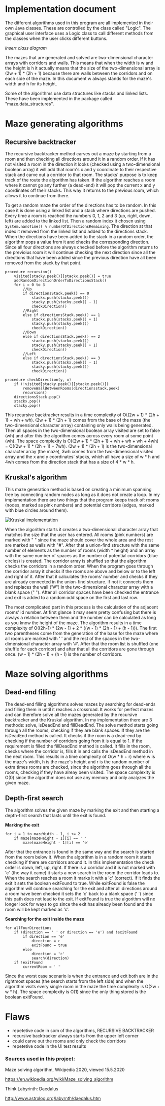 # Implementation document

The different algorithms used in this program are all implemented in their own Java classes. These are controlled by the class called "Logic". The graphical user interface uses a Logic class to call different methods from the classes when the user clicks different buttons.

*insert class diagram*

The mazes that are generated and solved are two-dimensional character arrays with corridors and walls. This means that when the width is w and the height is h it actually means that the size of the two-dimensional array is (2w + 1) * (2h + 1) because there are walls between the corridors and on each side of the maze. In this document w always stands for the maze's width and h for its height.

Some of the algorithms use data structures like stacks and linked lists. These have been implemented in the package called "maze.data_structures".

# Maze generating algorithms

## Recursive backtracker
The recursive backtracker method carves out a maze by starting from a room and then checking all directions around it in a random order. If it has not visited a room in the direction it looks (checked using a two-dimensional boolean array) it will add that room's x and y coordinate to their respective stack and carve out a corridor to that room. The stacks' purpose is to keep track of the route the algorithm has taken. If the algorithm reaches a room where it cannot go any further (a dead-end) it will pop the current x and y coordinates off their stacks. This way it returns to the previous room, which allows it to continue from there.

To get a random maze the order of the directions has to be random. In this case it is done using a linked list and a stack where directions are pushed. Every time a room is reached the numbers 0, 1, 2 and 3 (up, right, down, left) are added to the linked list. Then a random index it chosen using `System.nanoTime() % numberOfDirectionsRemaining`. The direction at that index it removed from the linked list and added to the directions stack. When the directions have been added to the stack in a random order, the algorithm pops a value from it and checks the corresponding direction. Since all four directions are always checked before the algorithm returns to the previoius room it will continue checking the next direction since all the directions that have been added since the previous direction have all been removed from the stack by that point.

```
procedure recursion()
    visited[stacky.peek()][stackx.peek()] = true
    addRandomDirectionOrderToDirectionsStack()
    for i = 0 to 3
        //Up
        if directionsStack.peek() == 0
            stackx.push(stackx.peek())
            stacky.push(stacky.peek() - 1)
            checkDirection()
        //Right
        else if directionsStack.peek() == 1
            stackx.push(stackx.peek() + 1)
            stacky.push(stacky.peek())
            checkDirection()
        //Down
        else if directionsStack.peek() == 2
            stackx.push(stackx.peek())
            stacky.push(stacky.peek() + 1)
            checkDirection()
        //Left
        else if directionsStack.peek() == 3
            stackx.push(stackx.peek() - 1)
            stacky.push(stacky.peek())
            checkDirection()
```

```
procedure checkDirection(y, x)
    if (!visited[stacky.peek()][stackx.peek()])
        removeWallBetweenRooms(directionsstack.peek)
        recursion()
    directionsStack.pop()
    stackx.pop()
    stacky.pop()
```

This recursive backtracker results in a time complexity of O((2w + 1) * (2h + 1) + wh + wh). (2w + 1) * (2h + 1) comes from the base of the maze (the two-dimensional character array) containing only walls being generated. Then all spaces in the two-dimensional boolean array visited are set to false (wh) and after this the algorithm comes across every room at some point (wh). The space complexity is O((2w + 1) * (2h + 1) + wh + wh + wh + 4wh) = O((2w + 1) * (2h + 1) + 7wh). (2w + 1) * (2h + 1) is the two-dimensional character array (the maze), 3wh comes from the two-dimensional visited array and the x and y coordinates' stacks, which all have a size of w * h and 4wh comes from the direction stack that has a size of 4 * w * h.

## Kruskal's algorithm
This maze generation method is based on creating a minimum spanning tree by connecting random nodes as long as it does not create a loop. In my implementation there are two things that the program keeps track of: rooms (nodes, marked as pink numbers) and potential corridors (edges, marked with blue circles around them).

![Kruskal implementation](https://raw.githubusercontent.com/H4m5t3r/Comparison-of-maze-solving-algorithms/master/Documentation/Pictures/Kruskal%20example.jpg)

When the algorithm starts it creates a two-dimensional character array that matches the size that the user has entered. All rooms (pink numbers) are marked with " " since the maze should cover the whole area and the rest are marked as walls with "#". After that a union-find structure with the same number of elements as the number of rooms (width * height) and an array with the same number of spaces as the number of potential corridors (blue circles) is created. The corridor array is shuffled so that the algorithm checks the corridors in a random order. When the program goes through the corridor array it checks if the rooms are above and below or to the left and right of it. After that it calculates the rooms' number and checks if they are already connected in the union-find structure. If not it connects them and replaces the wall ("#") in the two-dimensional character array with a blank space (" "). After all corridor spaces have been checked the entrance and exit is added to a random odd space on the first and last row.

The most complicated part in this process is the calculation of the adjacent rooms' id number. At first glance it may seem pretty confusing but there is always a relation between them and the number can be calculated as long as you know the height of the maze. The algorithm results in a time complexity of O((2h-1) * (2w - 1) +  2 * ((w - 1) * (2h - 1) + (h - 1))). The first two parentheses come from the generation of the base for the maze where all rooms are marked with ' ' and the rest of the spaces in the two-dimensional character array with '#'. After that the room list is shuffled (one shuffle for each corridor) and after that all the corridors are gone through once. (w - 1) * (2h - 1) + (h - 1) is the number of corridors.

# Maze solving algorithms

## Dead-end filling
The dead-end filling algorithms solves mazes by searching for dead-ends and filling them in until it reaches a crossroad. It works for perfect mazes and can therefore solve all the mazes generated by the recursive backtracker and the Kruskal algorithm. In my implementation there are 3 methods: solve, isDeadEnd and fillDeadEnd. The solve method starts going through all the rooms, checking if they are blank spaces. If they are the isDeadEnd method is called. It checks if the room is a dead-end by checking if the number of corridors going from it is equal to 1. If the requirement is filled the fillDeadEnd method is called. It fills in the room, checks where the corridor is, fills it in and calls the isDeadEnd method in the next room. This results in a time complexity of O(w * h + r) where w is the maze's width, h is the maze's height and r is the random number of extra times rooms are checked, since the algorithm goes through all the rooms, checking if they have alreay been visited. The space complexity is O(0) since the algorithm does not use any memory and only analyzes the given maze.

## Depth-first search
The algorithm solves the given maze by marking the exit and then starting a depth-first search that lasts until the exit is found.

**Marking the exit**
```
for i = 1 to mazeWidth - 1, i += 2
    if maze[mazeHeight - 1][i] == ' '
        maze[mazeHeight - 1][i] == 'e'
```

After that the entrance is found in the same way and the search is started from the room below it. When the algorithm is in a random room it starts checking if there are corridors around it. In this implementation the check order is down, left, up, right. If there is a corridor and it is not marked with 'c' (the way it came) it starts a new search in the room the corridor leads to. When the search reaches a room it marks it with a 'c' (correct). If it finds the exit it sets the boolean exitFound to true. While exitFound is false the algorithm will continue searching for the exit and after all directions around a room have been checked it sets the 'c' back to a blank space (' ') since this path does not lead to the exit. If exitFound is true the algorithm will no longer look for ways to go since the exit has already been found and the room will be kept marked as 'c'.

**Searching for the exit inside the maze**
```
for allFourDirections
    if (direction == ' ' or direction == 'e') and !exitFound
        if direction == 'e'
            direction = c
            exitFound = true
        else
            direction = 'c'
            search(direction)
    if !exitFound
        currentRoom = ' '
```

Since the worst case scenario is when the entrance and exit both are in the rightmost spaces (the search starts from the left side) and when the algorithm visits every single room in the maze the time complexity is O(2w + w * h). The space complexity is O(1) since the only thing stored is the boolean exitFound.

# Flaws
* repetetive code in som of the algorithms, RECURSIVE BACKTRACKER
* recursive backtracker always starts from the upper left corner
* could carve out the rooms and only check the dorridors
* repetetive code in the UI test results

### Sources used in this project:

Maze solving algorithm, Wikipedia 2020, viewed 15.5.2020

https://en.wikipedia.org/wiki/Maze_solving_algorithm

Think Labyrinth: Daedalus

http://www.astrolog.org/labyrnth/daedalus.htm